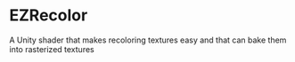 # EZRecolor
A Unity shader that makes recoloring textures easy and that can bake them into rasterized textures
